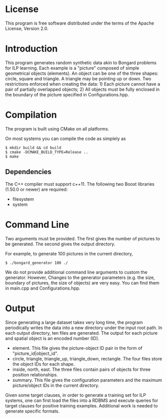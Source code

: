 License
========
This program is free software distributed under the terms of the Apache License, Version 2.0.

Introduction
============
This program generates random synthetic data akin to Bongard problems for ILP learning. Each example is a "picture" composed of simple geometrical objects (elements). An object can be one of the three shapes: circle, square and triangle. A triangle may be pointing up or down. Two restrictions enforced when creating the data: 1) Each picture cannot have a pair of partially overlapped objects; 2) All objects must be fully enclosed in the boundary of the picture specified in Configurations.hpp.


Compilation
============
The program is built using CMake on all platforms.

On most systems you can compile the code as simplely as

	$ mkdir build && cd build
	$ cmake -DCMAKE_BUILD_TYPE=Release ..
	$ make

Dependencies
------------
The C++ compiler must support c++11. The following two Boost libraries (1.50.0 or newer) are required:
* filesystem
* system

Command Line
=========
Two arguments must be provided. The first gives the number of pictures to be generated. The second gives the output directory.

For example, to generate 100 pictures in the current directory,
	
	$ ./bongard_generator 100 ./ 

We do not provide additional command line arguments to custom the generator. However, Changes to the generator parameters (e.g. the size, boundary of pictures, the size of objects) are very easy. You can find them in main.cpp and Configurations.hpp.

Output
=======
Since generating a large dataset takes very long time, the program periodically writes the data into a new directory under the input root path. In each output directory, ten files are generated. The output for each picture and spatial object is an encoded number (ID).
* element. This file gives the picture-object ID pair in the form of "picture_id|object_id".
* circle, triangle, triangle_up, triangle_down, rectangle. The four files store the object IDs for each shape.
* inside, north, east. The three files contain pairs of objects for three position relationships.
* summary. This file gives the configuration parameters and the maximum picture/object IDs in the current directory.

Given some target clauses, in order to generate a training set for ILP systems, one can first load the files into a RDBMS and execute queries for target clauses for positive training examples. Additional work is needed to generate specific formats.
